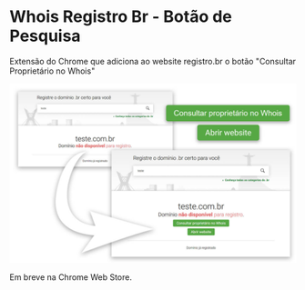 # Whois Registro Br - Botão de Pesquisa

Extensão do Chrome que adiciona ao website registro.br o botão "Consultar Proprietário no Whois"

![](readme.jpg)

Em breve na Chrome Web Store.

